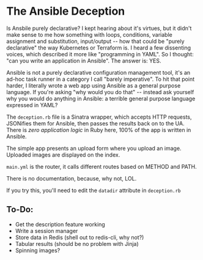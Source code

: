 # The Ansible Deception

Is Ansbile purely declarative? I kept hearing about it's virtues, but it didn't make sense to me how something with loops, conditions, variable assignment and substitution, input/output -- how that could be "purely declarative" the way Kubernetes or Terraform is. I heard a few dissenting voices, which described it more like "programming in YAML". So I thought: "can you write an application in Ansible". The answer is: YES.

Ansible is not a purely declarative configuration management tool, it's an ad-hoc task runner in a category I call "barely imperative". To hit that point harder, I literally wrote a web app using Ansible as a general purpose language. If you're asking "why would you do that" -- instead ask yourself why you would do anything in Ansible: a terrible general purpose language expressed in YAML?

The `deception.rb` file is a Sinatra wrapper, which accepts HTTP requests, JSONifies them for Ansible, then passes the results back on to the UA. There is *zero application logic* in Ruby here, 100% of the app is written in Ansible.

The simple app presents an upload form where you upload an image. Uploaded images are displayed on the index.

`main.yml` is the router, it calls different routes based on METHOD and PATH.

There is no documentation, because, why not, LOL.

If you try this, you'll need to edit the `datadir` attribute in `deception.rb`
## To-Do:
* Get the description feature working
* Write a session manager
* Store data in Redis (shell out to redis-cli, why not?)
* Tabular results (should be no problem with Jinja)
* Spinning images?
